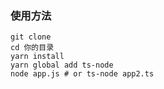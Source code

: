 ### 使用方法

```
git clone 
cd 你的目录
yarn install
yarn global add ts-node
node app.js # or ts-node app2.ts
```